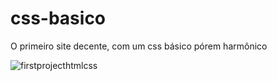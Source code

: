# css-basico
 O primeiro site decente, com um css básico pórem harmônico
 
 ![firstprojecthtmlcss](https://user-images.githubusercontent.com/80382262/111016509-33588a00-838d-11eb-8460-f6645973effe.png)
